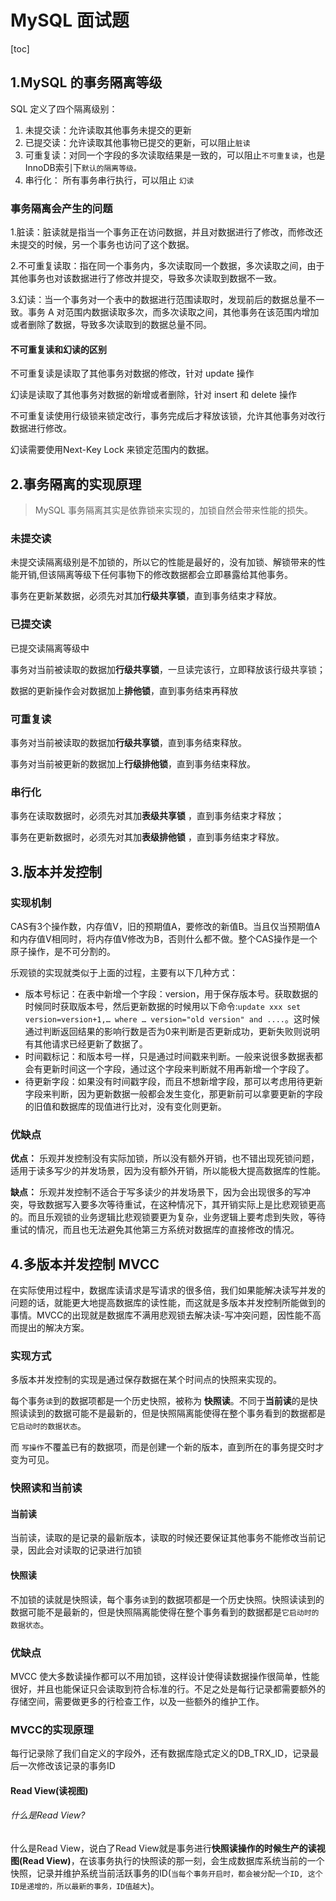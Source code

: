 # MySQL 面试题

[toc]



## 1.MySQL 的事务隔离等级

SQL 定义了四个隔离级别：

1. 未提交读：允许读取其他事务未提交的更新
2. 已提交读：允许读取其他事物已提交的更新，可以阻止`脏读`
3. 可重复读：对同一个字段的多次读取结果是一致的，可以阻止`不可重复读`，也是 InnoDB索引下`默认的隔离等级。`
4. 串行化： 所有事务串行执行，可以阻止 `幻读`



### 事务隔离会产生的问题

1.脏读：脏读就是指当一个事务正在访问数据，并且对数据进行了修改，而修改还未提交的时候，另一个事务也访问了这个数据。

2.不可重复读取：指在同一个事务内，多次读取同一个数据，多次读取之间，由于其他事务也对该数据进行了修改并提交，导致多次读取到数据不一致。

3.幻读：当一个事务对一个表中的数据进行范围读取时，发现前后的数据总量不一致。事务 A 对范围内数据读取多次，而多次读取之间，其他事务在该范围内增加或者删除了数据，导致多次读取到的数据总量不同。



#### 不可重复读和幻读的区别

不可重复读是读取了其他事务对数据的修改，针对 update 操作

幻读是读取了其他事务对数据的新增或者删除，针对 insert 和 delete 操作

不可重复读使用行级锁来锁定改行，事务完成后才释放该锁，允许其他事务对改行数据进行修改。

幻读需要使用Next-Key Lock 来锁定范围内的数据。



## 2.事务隔离的实现原理

> MySQL 事务隔离其实是依靠锁来实现的，加锁自然会带来性能的损失。

### 未提交读

未提交读隔离级别是不加锁的，所以它的性能是最好的，没有加锁、解锁带来的性能开销,但该隔离等级下任何事物下的修改数据都会立即暴露给其他事务。

事务在更新某数据，必须先对其加**行级共享锁**，直到事务结束才释放。

### 已提交读

已提交读隔离等级中

事务对当前被读取的数据加**行级共享锁**，一旦读完该行，立即释放该行级共享锁；

数据的更新操作会对数据加上**排他锁**，直到事务结束再释放

### 可重复读

事务对当前被读取的数据加**行级共享锁**，直到事务结束释放。

事务对当前被更新的数据加上**行级排他锁**，直到事务结束释放。

### 串行化

事务在读取数据时，必须先对其加**表级共享锁** ，直到事务结束才释放；

事务在更新数据时，必须先对其加**表级排他锁** ，直到事务结束才释放。

## 3.版本并发控制

### 实现机制

CAS有3个操作数，内存值V，旧的预期值A，要修改的新值B。当且仅当预期值A和内存值V相同时，将内存值V修改为B，否则什么都不做。整个CAS操作是一个原子操作，是不可分割的。

乐观锁的实现就类似于上面的过程，主要有以下几种方式：

- 版本号标记：在表中新增一个字段：version，用于保存版本号。获取数据的时候同时获取版本号，然后更新数据的时候用以下命令:`update xxx set version=version+1,… where … version="old version" and ....`。这时候通过判断返回结果的影响行数是否为0来判断是否更新成功，更新失败则说明有其他请求已经更新了数据了。
- 时间戳标记：和版本号一样，只是通过时间戳来判断。一般来说很多数据表都会有更新时间这一个字段，通过这个字段来判断就不用再新增一个字段了。
- 待更新字段：如果没有时间戳字段，而且不想新增字段，那可以考虑用待更新字段来判断，因为更新数据一般都会发生变化，那更新前可以拿要更新的字段的旧值和数据库的现值进行比对，没有变化则更新。

### 优缺点

**优点：**
乐观并发控制没有实际加锁，所以没有额外开销，也不错出现死锁问题，适用于读多写少的并发场景，因为没有额外开销，所以能极大提高数据库的性能。

**缺点：**
乐观并发控制不适合于写多读少的并发场景下，因为会出现很多的写冲突，导致数据写入要多次等待重试，在这种情况下，其开销实际上是比悲观锁更高的。而且乐观锁的业务逻辑比悲观锁要更为复杂，业务逻辑上要考虑到失败，等待重试的情况，而且也无法避免其他第三方系统对数据库的直接修改的情况。



## 4.多版本并发控制 MVCC

在实际使用过程中，数据库读请求是写请求的很多倍，我们如果能解决读写并发的问题的话，就能更大地提高数据库的读性能，而这就是多版本并发控制所能做到的事情。MVCC的出现就是数据库不满用悲观锁去解决读-写冲突问题，因性能不高而提出的解决方案。

### 实现方式

多版本并发控制的实现是通过保存数据在某个时间点的快照来实现的。

每个事务`读`到的数据项都是一个历史快照，被称为 **快照读**。不同于**当前读**的是快照读读到的数据可能不是最新的，但是快照隔离能使得在整个事务看到的数据都是`它启动时的数据状态`。

而 `写操作`不覆盖已有的数据项，而是创建一个新的版本，直到所在的事务提交时才变为可见。

### 快照读和当前读

#### 当前读

当前读，读取的是记录的最新版本，读取的时候还要保证其他事务不能修改当前记录，因此会对读取的记录进行加锁

#### 快照读

不加锁的读就是快照读，每个事务`读`到的数据项都是一个历史快照。快照读读到的数据可能不是最新的，但是快照隔离能使得在整个事务看到的数据都是`它启动时的数据状态`。

### 优缺点

MVCC 使大多数读操作都可以不用加锁，这样设计使得读数据操作很简单，性能很好，并且也能保证只会读取到符合标准的行。不足之处是每行记录都需要额外的存储空间，需要做更多的行检查工作，以及一些额外的维护工作。

### MVCC的实现原理

每行记录除了我们自定义的字段外，还有数据库隐式定义的DB_TRX_ID，记录最后一次修改该记录的事务ID

#### Read View(读视图)

###### 什么是Read View?

什么是Read View，说白了Read View就是事务进行**快照读操作的时候生产的读视图(Read View)**，在该事务执行的快照读的那一刻，会生成数据库系统当前的一个快照，记录并维护系统当前活跃事务的ID(`当每个事务开启时，都会被分配一个ID, 这个ID是递增的，所以最新的事务，ID值越大`)。






